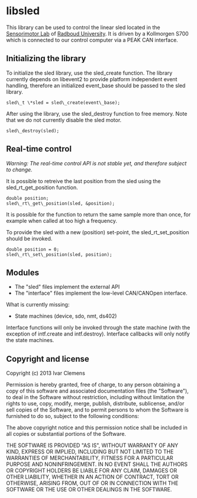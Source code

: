 libsled
=======

This library can be used to control the linear sled located in the [Sensorimotor Lab](http://www.sensorimotorlab.com/) of [Radboud University](http://www.ru.nl/english/). It is driven by a Kollmorgen S700 which is connected to our control computer via a PEAK CAN interface.

Initializing the library
------------------------

To initialize the sled library, use the sled\_create function. The library currently depends on libevent2 to provide platform independent event handling, therefore an initialized event\_base should be passed to the sled library.

    sled\_t \*sled = sled\_create(event\_base);

After using the library, use the sled\_destroy function to free memory. Note that we do not currently disable the sled motor.

    sled\_destroy(sled);

Real-time control
-----------------

_Warning: The real-time control API is not stable yet, and therefore subject to change._

It is possible to retreive the last position from the sled using the sled\_rt\_get\_position function.

    double position;
    sled\_rt\_get\_position(sled, &position);

It is possible for the function to return the same sample more than once, for example when called at too high a frequency. 

To provide the sled with a new (position) set-point, the sled\_rt\_set\_position should be invoked.

    double position = 0;
    sled\_rt\_set\_position(sled, position);

Modules
-------

* The "sled" files implement the external API
* The "interface" files implement the low-level CAN/CANOpen interface.

What is currently missing:
* State machines (device, sdo, nmt, ds402)

Interface functions will only be invoked through the state machine 
(with the exception of intf.create and intf.destroy). Interface
callbacks will only notify the state machines.


Copyright and license
---------------------

Copyright (c) 2013 Ivar Clemens

Permission is hereby granted, free of charge, to any person obtaining a copy
of this software and associated documentation files (the "Software"), to deal
in the Software without restriction, including without limitation the rights
to use, copy, modify, merge, publish, distribute, sublicense, and/or sell
copies of the Software, and to permit persons to whom the Software is
furnished to do so, subject to the following conditions:

The above copyright notice and this permission notice shall be included in
all copies or substantial portions of the Software.

THE SOFTWARE IS PROVIDED "AS IS", WITHOUT WARRANTY OF ANY KIND, EXPRESS OR
IMPLIED, INCLUDING BUT NOT LIMITED TO THE WARRANTIES OF MERCHANTABILITY,
FITNESS FOR A PARTICULAR PURPOSE AND NONINFRINGEMENT. IN NO EVENT SHALL THE
AUTHORS OR COPYRIGHT HOLDERS BE LIABLE FOR ANY CLAIM, DAMAGES OR OTHER
LIABILITY, WHETHER IN AN ACTION OF CONTRACT, TORT OR OTHERWISE, ARISING FROM,
OUT OF OR IN CONNECTION WITH THE SOFTWARE OR THE USE OR OTHER DEALINGS IN
THE SOFTWARE.

